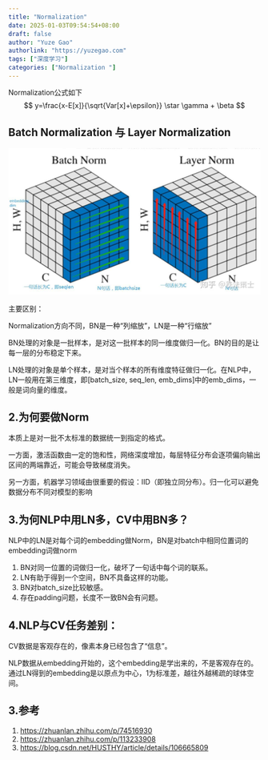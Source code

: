 ```yaml
---
title: "Normalization"
date: 2025-01-03T09:54:54+08:00
draft: false
author: "Yuze Gao"
authorlink: "https://yuzegao.com"
tags: ["深度学习"]
categories: ["Normalization "]
---
```


Normalization公式如下
$$
y=\frac{x-E[x]}{\sqrt{Var[x]+\epsilon}} \star \gamma + \beta
$$
## Batch Normalization 与 Layer Normalization

![](../images/Normalization-1.jpg)

主要区别：

Normalization方向不同，BN是一种“列缩放”，LN是一种“行缩放”

BN处理的对象是一批样本，是对这一批样本的同一维度做归一化。BN的目的是让每一层的分布稳定下来。

LN处理的对象是单个样本，是对当个样本的所有维度特征做归一化。在NLP中，LN一般用在第三维度，即[batch_size, seq_len, emb_dims]中的emb_dims，一般是词向量的维度。

## 2.为何要做Norm

本质上是对一批不太标准的数据统一到指定的格式。

一方面，激活函数由一定的饱和性，网络深度增加，每层特征分布会逐项偏向输出区间的两端靠近，可能会导致梯度消失。

另一方面，机器学习领域由很重要的假设：IID（即独立同分布）。归一化可以避免数据分布不同对模型的影响

## 3.为何NLP中用LN多，CV中用BN多？

NLP中的LN是对每个词的embedding做Norm，BN是对batch中相同位置词的embedding词做norm

1. BN对同一位置的词做归一化，破坏了一句话中每个词的联系。
2. LN有助于得到一个空间，BN不具备这样的功能。
3. BN对batch_size比较敏感。
4. 存在padding问题，长度不一致BN会有问题。

## 4.NLP与CV任务差别：

CV数据是客观存在的，像素本身已经包含了“信息”。

NLP数据从embedding开始的，这个embedding是学出来的，不是客观存在的。通过LN得到的embedding是以原点为中心，1为标准差，越往外越稀疏的球体空间。

## 3.参考

1. https://zhuanlan.zhihu.com/p/74516930
2. https://zhuanlan.zhihu.com/p/113233908
3. https://blog.csdn.net/HUSTHY/article/details/106665809
